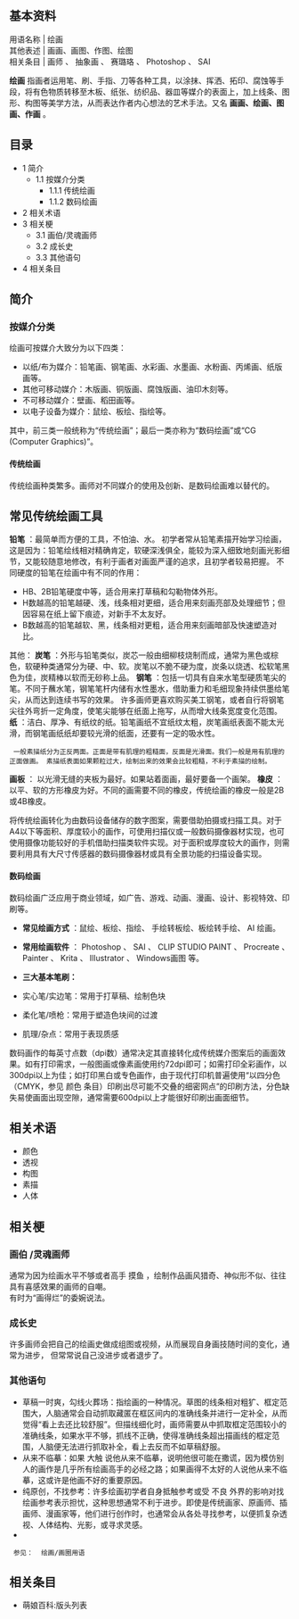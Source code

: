 **基本资料**  
---  
用语名称  |  绘画   
其他表述  |  画画、画图、作图、绘图   
相关条目  |  画师  、  抽象画  、  赛璐珞  、  Photoshop  、  SAI   
  
  
**绘画**
指画者运用笔、刷、手指、刀等各种工具，以涂抹、挥洒、拓印、腐蚀等手段，将有色物质转移至木板、纸张、纺织品、器皿等媒介的表面上，加上线条、图形、构图等美学方法，从而表达作者内心想法的艺术手法。又名
**画画、绘画、图画、作画** 。

##  目录

  * 1  简介 
    * 1.1  按媒介分类 
      * 1.1.1  传统绘画 
      * 1.1.2  数码绘画 
  * 2  相关术语 
  * 3  相关梗 
    * 3.1  画伯/灵魂画师 
    * 3.2  成长史 
    * 3.3  其他语句 
  * 4  相关条目 

##  简介

###  按媒介分类

绘画可按媒介大致分为以下四类：

  * 以纸/布为媒介：铅笔画、钢笔画、水彩画、水墨画、水粉画、丙烯画、纸版画等。 
  * 其他可移动媒介：木版画、铜版画、腐蚀版画、油印木刻等。 
  * 不可移动媒介：壁画、稻田画等。 
  * 以电子设备为媒介：鼠绘、板绘、指绘等。 

其中，前三类一般统称为“传统绘画”；最后一类亦称为“数码绘画”或“CG (Computer Graphics)”。

####  传统绘画

传统绘画种类繁多。画师对不同媒介的使用及创新、是数码绘画难以替代的。

常见传统绘画工具  
---  
**铅笔** ：最简单而方便的工具，不怕油、水。
初学者常从铅笔素描开始学习绘画，这是因为：铅笔绘线相对精确肯定，软硬深浅俱全，能较为深入细致地刻画光影细节，又能较随意地修改，有利于画者对画面严谨的追求，且初学者较易把握。
不同硬度的铅笔在绘画中有不同的作用：

  * HB、2B铅笔硬度中等，适合用来打草稿和勾勒物体外形。 
  * H数越高的铅笔越硬、浅，线条相对更细，适合用来刻画亮部及处理细节；但因容易在纸上留下痕迹，对新手不太友好。 
  * B数越高的铅笔越软、黑，线条相对更粗，适合用来刻画暗部及快速塑造对比。 

其他：  **炭笔**
：外形与铅笔类似，炭芯一般由细柳枝烧制而成，通常为黑色或棕色，软硬种类通常分为硬、中、软。炭笔以不脆不硬为度，炭条以烧透、松软笔黑色为佳，炭精棒以软而无砂称上品。
**钢笔** ：包括一切具有自来水笔型硬质笔尖的笔。不同于蘸水笔，钢笔笔杆内储有水性墨水，借助重力和毛细现象持续供墨给笔尖，从而达到连续书写的效果。
许多画师更喜欢购买美工钢笔，或者自行将钢笔尖往外弯折一定角度，使笔尖能够在纸面上拖写，从而增大线条宽度变化范围。  **纸**
：洁白、厚净、有纸纹的纸。铅笔画纸不宜纸纹太粗，炭笔画纸表面不能太光滑，而钢笔画纸纸却要较光滑的纸面，还要有一定的吸水性。

     一般素描纸分为正反两面。正面是带有肌理的粗糙面，反面是光滑面。我们一般是用有肌理的正面做画。 素描纸表面如果颗粒过大，绘制出来的效果会比较粗糙，不利于素描的绘制。 
**画板** ： 以光滑无缝的夹板为最好。如果站着面画，最好要备一个画架。  **橡皮** ：
以平、软的方形橡皮为好。不同的画需要不同的橡皮，传统绘画的橡皮一般是2B或4B橡皮。  
  
将传统绘画转化为由数码设备储存的数字图案，需要借助拍摄或扫描工具。对于A4以下等面积、厚度较小的画作，可使用扫描仪或一般数码摄像器材实现，也可使用摄像功能较好的手机借助扫描类软件实现。对于面积或厚度较大的画作，则需要利用具有大尺寸传感器的数码摄像器材或具有全景功能的扫描设备实现。

####  数码绘画

数码绘画广泛应用于商业领域，如广告、游戏、动画、漫画、设计、影视特效、印刷等。

  * **常见绘画方式** ：鼠绘、板绘、指绘、  手绘转板绘、板绘转手绘、  AI  绘画。 
  * **常用绘画软件** ：  Photoshop  、  SAI  、  CLIP STUDIO PAINT  、  Procreate  、  Painter  、  Krita  、  Illustrator  、  Windows画图  等。 
  * **三大基本笔刷：**

    

  * 实心笔/实边笔：常用于打草稿、绘制色块 
  * 柔化笔/喷枪：常用于塑造色块间的过渡 
  * 肌理/杂点：常用于表现质感 

数码画作的每英寸点数（dpi数）通常决定其直接转化成传统媒介图案后的画面效果。如有打印需求，一般图画或像素画使用约72dpi即可；如需打印全彩画作，以300dpi以上为佳；如打印黑白或专色画作，由于现代打印机普遍使用“以四分色（CMYK，参见
颜色  条目）印刷出尽可能不交叠的细密网点”的印刷方法，分色缺失易使画面出现空隙，通常需要600dpi以上才能很好印刷出画面细节。

##  相关术语

  * 颜色 
  * 透视 
  * 构图 
  * 素描 
  * 人体 

##  相关梗

###  画伯  /灵魂画师

通常为因为绘画水平不够或者高手  摸鱼  ，绘制作品画风猎奇、神似形不似、往往具有喜感效果的画师的自嘲。  
有时为“画得烂”的委婉说法。

###  成长史

许多画师会把自己的绘画史做成组图或视频，从而展现自身画技随时间的变化，通常为进步，  但常常说自己没进步或者退步了。

###  其他语句

  * 草稿一时爽，勾线火葬场：指绘画的一种情况。草图的线条相对粗犷、框定范围大，人脑通常会自动抓取藏匿在框区间内的准确线条并进行一定补全，从而觉得“看上去还比较舒服”。但描线细化时，画师需要从中抓取框定范围较小的准确线条，如果水平不够，抓线不正确，使得准确线条超出描画线的框定范围，人脑便无法进行抓取补全，看上去反而不如草稿舒服。 
  * 从来不临摹：如果  大触  说他从来不临摹，说明他很可能在撒谎，因为模仿别人的画作是几乎所有绘画高手的必经之路；如果画得不太好的人说他从来不临摹，这或许是他画不好的重要原因。 
  * 纯原创，不找参考：许多绘画初学者自身抵触参考或受  不良  外界的影响对找绘画参考表示担忧，这种思想通常不利于进步。即使是传统画家、原画师、插画师、漫画家等，他们进行创作时，也通常会从各处寻找参考，以便抓复杂透视、人体结构、光影，或寻求灵感。 
  * 

     参见：  绘画/画圈用语 

##  相关条目

  * 萌娘百科:版头列表 

